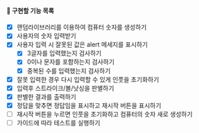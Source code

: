 #### 📌 구현할 기능 목록

- [x] 랜덤라이브러리를 이용하여 컴퓨터 숫자를 생성하기
- [x] 사용자의 숫자 입력받기
- [x] 사용자 입력 시 잘못된 값은 alert 메세지를 표시하기
  - [x] 3글자를 입력했는지 검사하기
  - [x] 0이나 문자를 포함하는지 검사하기
  - [x] 중복된 수를 입력했는지 검사하기
- [x] 잘못 입력한 경우 다시 입력할 수 있게 인풋을 초기화하기
- [x] 입력후 스트라이크/볼/낫싱을 판별하기
- [x] 판별한 결과를 출력하기
- [x] 정답을 맞추면 정답임을 표시하고 재시작 버튼을 표시하기
- [ ] 재시작 버튼을 누르면 인풋을 초기화하고 컴퓨터의 숫자 새로 생성하기
- [ ] 가이드에 따라 테스트를 실행하기
